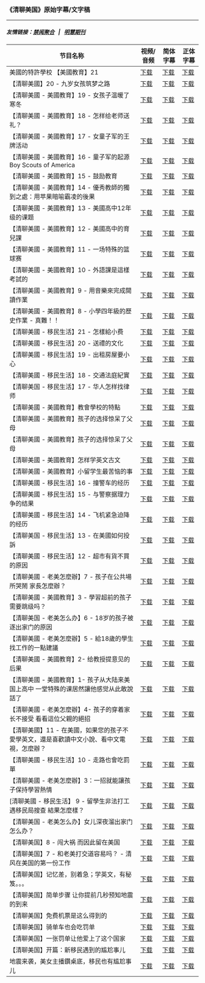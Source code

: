 ### 《清聊美国》原始字幕/文字稿
---
##### 友情链接：[禁闻聚合](https://github.com/gfw-breaker/banned-news) &nbsp;&nbsp;|&nbsp;&nbsp; [明慧期刊](https://github.com/gfw-breaker/mh-qikan) 
| 节目名称 | 视频/音频 | 简体字幕 | 正体字幕 |
|---|---|---|---|
| 美國的特許學校 【美國教育】21 | [下载](https://y2mate.com/zh-cn/search/Uf2UqCQU5OQ) | [下载](../channels/us-stories/_Uf2UqCQU5OQ.srt?raw=true) | [下载](../channels/us-stories/_Uf2UqCQU5OQ.tw.srt?raw=true) | 
| 【清聊美國】20 - 九岁女孩筑梦之路 | [下载](https://y2mate.com/zh-cn/search/tQ1ChIos1wk) | [下载](../channels/us-stories/_tQ1ChIos1wk.srt?raw=true) | [下载](../channels/us-stories/_tQ1ChIos1wk.tw.srt?raw=true) | 
| 【清聊美國 - 美國教育】19 - 女孩子温暖了寒冬 | [下载](https://y2mate.com/zh-cn/search/oRGbf7abhA8) | [下载](../channels/us-stories/_oRGbf7abhA8.srt?raw=true) | [下载](../channels/us-stories/_oRGbf7abhA8.tw.srt?raw=true) | 
| 【清聊美國 - 美國教育】18 - 怎样给老师送礼？ | [下载](https://y2mate.com/zh-cn/search/z64RuG3hWBs) | [下载](../channels/us-stories/_z64RuG3hWBs.srt?raw=true) | [下载](../channels/us-stories/_z64RuG3hWBs.tw.srt?raw=true) | 
| 【清聊美國 - 美國教育】17 - 女童子军的王牌活动 | [下载](https://y2mate.com/zh-cn/search/ISXC6wKywq4) | [下载](../channels/us-stories/_ISXC6wKywq4.srt?raw=true) | [下载](../channels/us-stories/_ISXC6wKywq4.tw.srt?raw=true) | 
| 【清聊美國 - 美國教育】16 - 童子军的起源 Boy Scouts of America | [下载](https://y2mate.com/zh-cn/search/YcVwDng7AOM) | [下载](../channels/us-stories/_YcVwDng7AOM.srt?raw=true) | [下载](../channels/us-stories/_YcVwDng7AOM.tw.srt?raw=true) | 
| 【清聊美國 - 美國教育】15 - 鼓励教育 | [下载](https://y2mate.com/zh-cn/search/bsQ6wrdc8uI) | [下载](../channels/us-stories/_bsQ6wrdc8uI.srt?raw=true) | [下载](../channels/us-stories/_bsQ6wrdc8uI.tw.srt?raw=true) | 
| 【清聊美國 - 美國教育】14 - 優秀教師的獨到之處：用苹果暗喻霸凌的後果 | [下载](https://y2mate.com/zh-cn/search/Rc5NDaKmX9o) | [下载](../channels/us-stories/_Rc5NDaKmX9o.srt?raw=true) | [下载](../channels/us-stories/_Rc5NDaKmX9o.tw.srt?raw=true) | 
| 【清聊美國 - 美國教育】13 - 美國高中12年级的课题 | [下载](https://y2mate.com/zh-cn/search/QzbIhMMBzAw) | [下载](../channels/us-stories/_QzbIhMMBzAw.srt?raw=true) | [下载](../channels/us-stories/_QzbIhMMBzAw.tw.srt?raw=true) | 
| 【清聊美國 - 美國教育】12 - 美國高中的育兒課 | [下载](https://y2mate.com/zh-cn/search/B9Wfs4lVr10) | [下载](../channels/us-stories/_B9Wfs4lVr10.srt?raw=true) | [下载](../channels/us-stories/_B9Wfs4lVr10.tw.srt?raw=true) | 
| 【清聊美國 - 美國教育】11 - 一场特殊的篮球赛 | [下载](https://y2mate.com/zh-cn/search/0a5hNVzllGs) | [下载](../channels/us-stories/_0a5hNVzllGs.srt?raw=true) | [下载](../channels/us-stories/_0a5hNVzllGs.tw.srt?raw=true) | 
| 【清聊美國 - 美國教育】10 - 外語課是這樣考試的 | [下载](https://y2mate.com/zh-cn/search/QsVz202pwbU) | [下载](../channels/us-stories/_QsVz202pwbU.srt?raw=true) | [下载](../channels/us-stories/_QsVz202pwbU.tw.srt?raw=true) | 
| 【清聊美國 - 美國教育】9 - 用音樂來完成閱讀作業 | [下载](https://y2mate.com/zh-cn/search/FiXI8OQMmE4) | [下载](../channels/us-stories/_FiXI8OQMmE4.srt?raw=true) | [下载](../channels/us-stories/_FiXI8OQMmE4.tw.srt?raw=true) | 
| 【清聊美國 - 美國教育】8 - 小學四年級的歷史作業 - 真難！！ | [下载](https://y2mate.com/zh-cn/search/zfXzeUbH_Zc) | [下载](../channels/us-stories/_zfXzeUbH_Zc.srt?raw=true) | [下载](../channels/us-stories/_zfXzeUbH_Zc.tw.srt?raw=true) | 
| 【清聊美國 - 移民生活】21 - 怎樣給小费 | [下载](https://y2mate.com/zh-cn/search/JXSu4cLsWGU) | [下载](../channels/us-stories/_JXSu4cLsWGU.srt?raw=true) | [下载](../channels/us-stories/_JXSu4cLsWGU.tw.srt?raw=true) | 
| 【清聊美國 - 移民生活】20 - 送禮的文化 | [下载](https://y2mate.com/zh-cn/search/wOQZhbpjThE) | [下载](../channels/us-stories/_wOQZhbpjThE.srt?raw=true) | [下载](../channels/us-stories/_wOQZhbpjThE.tw.srt?raw=true) | 
| 【清聊美國 - 移民生活】19 - 出租房屋要小心 | [下载](https://y2mate.com/zh-cn/search/i7Mw9x1KLVA) | [下载](../channels/us-stories/_i7Mw9x1KLVA.srt?raw=true) | [下载](../channels/us-stories/_i7Mw9x1KLVA.tw.srt?raw=true) | 
| 【清聊美國 - 移民生活】18 - 交通法庭紀實 | [下载](https://y2mate.com/zh-cn/search/cBQ0AvQjNeM) | [下载](../channels/us-stories/_cBQ0AvQjNeM.srt?raw=true) | [下载](../channels/us-stories/_cBQ0AvQjNeM.tw.srt?raw=true) | 
| 【清聊美国 - 移民生活】17 - 华人怎样找律师 | [下载](https://y2mate.com/zh-cn/search/hnQhqhTZbzU) | [下载](../channels/us-stories/_hnQhqhTZbzU.srt?raw=true) | [下载](../channels/us-stories/_hnQhqhTZbzU.tw.srt?raw=true) | 
| 【清聊美國 - 美國教育】教會學校的特點 | [下载](https://y2mate.com/zh-cn/search/lbkk1_V0gns) | [下载](../channels/us-stories/_lbkk1_V0gns.srt?raw=true) | [下载](../channels/us-stories/_lbkk1_V0gns.tw.srt?raw=true) | 
| 【清聊美國 - 美國教育】孩子的选择惊呆了父母 | [下载](https://y2mate.com/zh-cn/search/exTPI733vzo) | [下载](../channels/us-stories/_exTPI733vzo.srt?raw=true) | [下载](../channels/us-stories/_exTPI733vzo.tw.srt?raw=true) | 
| 【清聊美國 - 美國教育】孩子的选择惊呆了父母 | [下载](https://y2mate.com/zh-cn/search/x325WMzlIrg) | [下载](../channels/us-stories/_x325WMzlIrg.srt?raw=true) | [下载](../channels/us-stories/_x325WMzlIrg.tw.srt?raw=true) | 
| 【清聊美國 - 美國教育】怎样学英文古文 | [下载](https://y2mate.com/zh-cn/search/l7XqOGnxb-I) | [下载](../channels/us-stories/_l7XqOGnxb-I.srt?raw=true) | [下载](../channels/us-stories/_l7XqOGnxb-I.tw.srt?raw=true) | 
| 【清聊美國 - 美國教育】小留学生最苦恼的事 | [下载](https://y2mate.com/zh-cn/search/oIZBQmU7H3k) | [下载](../channels/us-stories/_oIZBQmU7H3k.srt?raw=true) | [下载](../channels/us-stories/_oIZBQmU7H3k.tw.srt?raw=true) | 
| 【清聊美國 - 移民生活】16 - 撞警车的经历 | [下载](https://y2mate.com/zh-cn/search/WL4D9hDgyJI) | [下载](../channels/us-stories/_WL4D9hDgyJI.srt?raw=true) | [下载](../channels/us-stories/_WL4D9hDgyJI.tw.srt?raw=true) | 
| 【清聊美國 - 移民生活】15 - 与警察据理力争的结果 | [下载](https://y2mate.com/zh-cn/search/6DjxwAxgq8Q) | [下载](../channels/us-stories/_6DjxwAxgq8Q.srt?raw=true) | [下载](../channels/us-stories/_6DjxwAxgq8Q.tw.srt?raw=true) | 
| 【清聊美國 - 移民生活】14 - 飞机紧急迫降的经历 | [下载](https://y2mate.com/zh-cn/search/59Q613MuFxE) | [下载](../channels/us-stories/_59Q613MuFxE.srt?raw=true) | [下载](../channels/us-stories/_59Q613MuFxE.tw.srt?raw=true) | 
| 【清聊美国 - 移民生活】13 - 在美國如何投訴 | [下载](https://y2mate.com/zh-cn/search/VsuCaay-rzI) | [下载](../channels/us-stories/_VsuCaay-rzI.srt?raw=true) | [下载](../channels/us-stories/_VsuCaay-rzI.tw.srt?raw=true) | 
| 【清聊美國 - 移民生活】12 - 超市有貨不買的原因 | [下载](https://y2mate.com/zh-cn/search/BnZ8C5xyfiI) | [下载](../channels/us-stories/_BnZ8C5xyfiI.srt?raw=true) | [下载](../channels/us-stories/_BnZ8C5xyfiI.tw.srt?raw=true) | 
| 【清聊美國 - 老美怎麼辦】7 - 孩子在公共場所哭鬧 家長怎麼辦？ | [下载](https://y2mate.com/zh-cn/search/8C2ltGn0vS4) | [下载](../channels/us-stories/_8C2ltGn0vS4.srt?raw=true) | [下载](../channels/us-stories/_8C2ltGn0vS4.tw.srt?raw=true) | 
| 【清聊美國 - 美國教育】3 - 學習超前的孩子需要跳级吗？ | [下载](https://y2mate.com/zh-cn/search/mj9SPzzrr5Y) | [下载](../channels/us-stories/_mj9SPzzrr5Y.srt?raw=true) | [下载](../channels/us-stories/_mj9SPzzrr5Y.tw.srt?raw=true) | 
| 【清聊美国 - 老美怎么办】6 - 18岁的孩子被逐出家门的原因 | [下载](https://y2mate.com/zh-cn/search/97qsYRWlPpc) | [下载](../channels/us-stories/_97qsYRWlPpc.srt?raw=true) | [下载](../channels/us-stories/_97qsYRWlPpc.tw.srt?raw=true) | 
| 【清聊美國 - 老美怎麼辦】5 - 給18歲的學生找工作的一點建議 | [下载](https://y2mate.com/zh-cn/search/TQAbuuAPDwM) | [下载](../channels/us-stories/_TQAbuuAPDwM.srt?raw=true) | [下载](../channels/us-stories/_TQAbuuAPDwM.tw.srt?raw=true) | 
| 【清聊美國 - 美國教育】2- 给教授提意见的后果 | [下载](https://y2mate.com/zh-cn/search/uNxPEoK_L5M) | [下载](../channels/us-stories/_uNxPEoK_L5M.srt?raw=true) | [下载](../channels/us-stories/_uNxPEoK_L5M.tw.srt?raw=true) | 
| 【清聊美國 - 美國教育】1- 孩子从大陆来美国上高中 一堂特殊的课居然讓他感觉从此敢說話了 | [下载](https://y2mate.com/zh-cn/search/wVqzBWmsgmI) | [下载](../channels/us-stories/_wVqzBWmsgmI.srt?raw=true) | [下载](../channels/us-stories/_wVqzBWmsgmI.tw.srt?raw=true) | 
| 【清聊美國 - 老美怎麼辦】4- 孩子的穿着家长不接受 看看這位父親的絕招 | [下载](https://y2mate.com/zh-cn/search/iLHwQtTrw3k) | [下载](../channels/us-stories/_iLHwQtTrw3k.srt?raw=true) | [下载](../channels/us-stories/_iLHwQtTrw3k.tw.srt?raw=true) | 
| 【清聊美國】11 - 在美國，如果您的孩子不愛學英文，還是喜歡讀中文小說、看中文電視，怎麼辦？ | [下载](https://y2mate.com/zh-cn/search/By2g0AYgTxU) | [下载](../channels/us-stories/_By2g0AYgTxU.srt?raw=true) | [下载](../channels/us-stories/_By2g0AYgTxU.tw.srt?raw=true) | 
| 【清聊美國 - 移民生活】10 - 走路也會吃罰單 | [下载](https://y2mate.com/zh-cn/search/89cZtc2YcSA) | [下载](../channels/us-stories/_89cZtc2YcSA.srt?raw=true) | [下载](../channels/us-stories/_89cZtc2YcSA.tw.srt?raw=true) | 
| 【清聊美國 - 老美怎麼辦】3：一招就能讓孩子保持學習熱情 | [下载](https://y2mate.com/zh-cn/search/B-u-TONkEY8) | [下载](../channels/us-stories/_B-u-TONkEY8.srt?raw=true) | [下载](../channels/us-stories/_B-u-TONkEY8.tw.srt?raw=true) | 
| [清聊美國 - 移民生活】 9 - 留學生非法打工 遇移民局搜查 結果怎麼樣？ | [下载](https://y2mate.com/zh-cn/search/yPLsJ-JP81Q) | [下载](../channels/us-stories/_yPLsJ-JP81Q.srt?raw=true) | [下载](../channels/us-stories/_yPLsJ-JP81Q.tw.srt?raw=true) | 
| 【清聊美国 - 老美怎么办】女儿深夜溜出家门 怎么办？ | [下载](https://y2mate.com/zh-cn/search/WK6TvaGdjtw) | [下载](../channels/us-stories/_WK6TvaGdjtw.srt?raw=true) | [下载](../channels/us-stories/_WK6TvaGdjtw.tw.srt?raw=true) | 
| 【清聊美国】8 - 闯大祸 而因此留在美国 | [下载](https://y2mate.com/zh-cn/search/KgQ0NH4Jcu8) | [下载](../channels/us-stories/_KgQ0NH4Jcu8.srt?raw=true) | [下载](../channels/us-stories/_KgQ0NH4Jcu8.tw.srt?raw=true) | 
| 【清聊美国】7 - 和老美打交道容易吗？ - 清风在美国的第一份工作 | [下载](https://y2mate.com/zh-cn/search/Ay4-hfCLUEI) | [下载](../channels/us-stories/_Ay4-hfCLUEI.srt?raw=true) | [下载](../channels/us-stories/_Ay4-hfCLUEI.tw.srt?raw=true) | 
| 【清聊美国】记忆差，别着急；学英文，有秘笈。。。 | [下载](https://y2mate.com/zh-cn/search/7pTPRa2Cuhg) | [下载](../channels/us-stories/_7pTPRa2Cuhg.srt?raw=true) | [下载](../channels/us-stories/_7pTPRa2Cuhg.tw.srt?raw=true) | 
| 【清聊美国】简单步骤 让你提前几秒预知地震的到来 | [下载](https://y2mate.com/zh-cn/search/U0JBLKusnnI) | [下载](../channels/us-stories/_U0JBLKusnnI.srt?raw=true) | [下载](../channels/us-stories/_U0JBLKusnnI.tw.srt?raw=true) | 
| 【清聊美国】免费机票是这么得到的 | [下载](https://y2mate.com/zh-cn/search/RfMo6TtlLkg) | [下载](../channels/us-stories/_RfMo6TtlLkg.srt?raw=true) | [下载](../channels/us-stories/_RfMo6TtlLkg.tw.srt?raw=true) | 
| 【清聊美国】骑单车也会吃罚单 | [下载](https://y2mate.com/zh-cn/search/F2MF9dgUNTI) | [下载](../channels/us-stories/_F2MF9dgUNTI.srt?raw=true) | [下载](../channels/us-stories/_F2MF9dgUNTI.tw.srt?raw=true) | 
| 【清聊美国】一张罚单让他爱上了这个国家 | [下载](https://y2mate.com/zh-cn/search/NKkpS9vuYUk) | [下载](../channels/us-stories/_NKkpS9vuYUk.srt?raw=true) | [下载](../channels/us-stories/_NKkpS9vuYUk.tw.srt?raw=true) | 
| 【清聊美国】开篇：新移民遇到的尴尬事儿 | [下载](https://y2mate.com/zh-cn/search/q3aOYj1R0kc) | [下载](../channels/us-stories/_q3aOYj1R0kc.srt?raw=true) | [下载](../channels/us-stories/_q3aOYj1R0kc.tw.srt?raw=true) | 
| 地震来袭，美女主播鑽桌底，移民也有尴尬事儿 | [下载](https://y2mate.com/zh-cn/search/d8QXUZHvX7g) | [下载](../channels/us-stories/_d8QXUZHvX7g.srt?raw=true) | [下载](../channels/us-stories/_d8QXUZHvX7g.tw.srt?raw=true) | 

